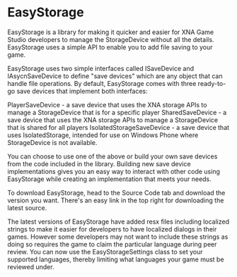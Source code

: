 EasyStorage
=====

EasyStorage is a library for making it quicker and easier for XNA Game Studio developers to manage the StorageDevice without all the details. EasyStorage uses a simple API to enable you to add file saving to your game.

EasyStorage uses two simple interfaces called ISaveDevice and IAsycnSaveDevice to define "save devices" which are any object that can handle file operations. By default, EasyStorage comes with three ready-to-go save devices that implement both interfaces:

PlayerSaveDevice - a save device that uses the XNA storage APIs to manage a StorageDevice that is for a specific player
SharedSaveDevice - a save device that uses the XNA storage APIs to manage a StorageDevice that is shared for all players
IsolatedStorageSaveDevice - a save device that uses IsolatedStorage, intended for use on Windows Phone where StorageDevice is not available.

You can choose to use one of the above or build your own save devices from the code included in the library. Building new save device implementations gives you an easy way to interact with other code using EasyStorage while creating an implementation that meets your needs.

To download EasyStorage, head to the Source Code tab and download the version you want. There's an easy link in the top right for downloading the latest source.

The latest versions of EasyStorage have added resx files including localized strings to make it easier for developers to have localized dialogs in their games. However some developers may not want to include these strings as doing so requires the game to claim the particular language during peer review. You can now use the EasyStorageSettings class to set your supported languages, thereby limiting what languages your game must be reviewed under.
